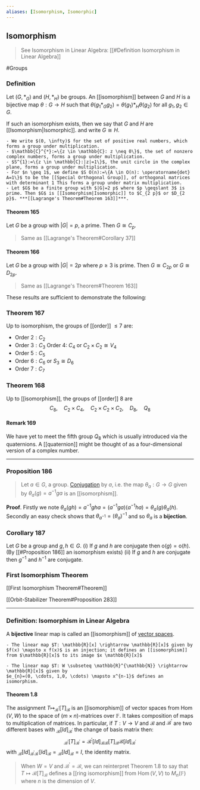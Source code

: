 ```yaml
---
aliases: [Isomorphism, Isomorphic]
---
```

## Isomorphism
> See Isomorphism in Linear Algebra: [[#Definition Isomorphism in Linear Algebra]]

#Groups 
### Definition
Let $\left(G, *_{G}\right)$ and $\left(H, *_{H}\right)$ be groups. An [[isomorphism]] between $G$ and $H$ is a bijective map $\theta: G \rightarrow H$ such that $\theta\left(g_{1} *_{G} g_{2}\right)=\theta\left(g_{1}\right) *_{H} \theta\left(g_{2}\right)$ for all $g_{1}, g_{2} \in G$.

If such an isomorphism exists, then we say that $G$ and $H$ are [[Isomorphism|Isomorphic]]. and write $G \cong H$.
```ad-example
- We write $(0, \infty)$ for the set of positive real numbers, which forms a group under multiplication.
- $\mathbb{C}^{*}:=\{z \in \mathbb{C}: z \neq 0\}$, the set of nonzero complex numbers, forms a group under multiplication.
- $S^{1}:=\{z \in \mathbb{C}:|z|=1\}$, the unit circle in the complex plane, forms a group under multiplication.
- For $n \geq 1$, we define $S O(n):=\{A \in O(n): \operatorname{det} A=1\}$ to be the [[Special Orthogonal Group]], of orthogonal matrices with determinant 1 This forms a group under matrix multiplication.
- Let $G$ be a finite group with $|G|=2 p$ where $p \geqslant 3$ is prime. Then $G$ is [[Isomorphism|Isomorphic]] to $C_{2 p}$ or $D_{2 p}$. ***[[Lagrange's Theorem#Theorem 163]]***.
```

#### Theorem 165
Let $G$ be a group with $|G|=p$, a prime. Then $G \cong C_{p}$.
> Same as [[Lagrange's Theorem#Corollary 37]]

#### Theorem 166
Let $G$ be a group with $|G|=2 p$ where $p \geqslant 3$ is prime. Then $G \cong C_{2 p}$ or $G \cong D_{2 p}$.
> Same as [[Lagrange's Theorem#Theorem 163]]

These results are sufficient to demonstrate the following:
### Theorem 167
Up to isomorphism, the groups of [[order]] $\leqslant 7$ are:
- Order $2: C_{2}$
- Order $3: C_{3}$
Order 4: $C_{4}$ or $C_{2} \times C_{2} \cong V_{4}$
- Order $5: C_{5}$
- Order $6: C_{6}$ or $S_{3} \cong D_{6}$
- Order $7: C_{7}$


### Theorem 168
Up to [[isomorphism]], the groups of [[order]] 8 are
$$
C_{8}, \quad C_{2} \times C_{4}, \quad C_{2} \times C_{2} \times C_{2}, \quad D_{8}, \quad Q_{8}
$$

#### Remark 169
We have yet to meet the fifth group $Q_{8}$ which is usually introduced via the quaternions. A [[quaternion]] might be thought of as a four-dimensional version of a complex number.

---
### Proposition 186
>Let $a \in G$, a group. [Conjugation](Conjugacy) by $a$, i.e. the map $\theta_{a}: G \rightarrow G$ given by $\theta_{a}(g)=a^{-1} g a$ is an [[isomorphism]].

**Proof**. Firstly we note $\theta_{a}(g h)=a^{-1} g h a=\left(a^{-1} g a\right)\left(a^{-1} h a\right)=\theta_{a}(g) \theta_{a}(h) .$ Secondly an easy check shows that $\theta_{a^{-1}}=\left(\theta_{a}\right)^{-1}$ and so $\theta_{a}$ is a **bijection**.

### Corollary 187
Let $G$ be a group and $g, h \in G$.
(i) If $g$ and $h$ are conjugate then $\mathrm{o}(g)=\mathrm{o}(h)$. (By [[#Proposition 186]] an isomorphism exists)
(ii) If $g$ and $h$ are conjugate then $g^{-1}$ and $h^{-1}$ are conjugate.

### First Isomorphism Theorem
[[First Isomorphism Theorem#Theorem]]

[[Orbit-Stabilizer Theorem#Proposition 283]]

---
### Definition: Isomorphism in Linear Algebra
A **bijective** linear map is called an [[isomorphism]] of [vector spaces](Vector%20space.md).

```ad-example
- The linear map $T: \mathbb{R}[x] \rightarrow \mathbb{R}[x]$ given by $f(x) \mapsto x f(x)$ is an injection; it defines an [[isomorphism]] from $\mathbb{R}[x]$ to its image $x \mathbb{R}[x]$

- The linear map $T: W \subseteq \mathbb{R}^{\mathbb{N}} \rightarrow \mathbb{R}[x]$ given by
$e_{n}=(0, \cdots, 1,0, \cdots) \mapsto x^{n-1}$ defines an isomorphism.
```

#### Theorem 1.8
The assignment $T \mapsto_{\mathcal{B}^{\prime}}[T]_{\mathcal{B}}$ is an [[isomorphism]] of vector spaces from $\operatorname{Hom}(V, W)$ to the space of $(m \times n)$-matrices over $\mathbb{F}$. It takes composition of maps to multiplication of matrices.
In particular, if $T: V \rightarrow V$ and $\mathcal{B}$ and $\mathcal{B}^{\prime}$ are two different bases with $_{\mathcal{B}}[I d]_{\mathcal{B}^{\prime}}$ the change of basis matrix then:
$$_{\mathcal{B}^{\prime}}[T]_{\mathcal{B}^{\prime}}={\mathcal{B}^{\prime}}[I d]_{\mathcal{B} \mathcal{B}}[T]_{\mathcal{B}} \mathcal{B}[I d]_{\mathcal{B}^{\prime}}$$ with $_{\mathcal{B}}[I d]_{\mathcal{B}^{\prime} \mathcal{B}^{\prime}}[I d]_{\mathcal{B}}={ }_{\mathcal{B}}[I d]_{\mathcal{B}}=I$, the identity matrix.

> When $W=V$ and $\mathcal{B}^{\prime}=\mathcal{B}$, we can reinterpret Theorem $1.8$ to say that $T \mapsto \mathcal{B}[T]_{\mathcal{B}}$ defines a [[ring isomorphism]] from $\operatorname{Hom}(V, V)$ to $M_{n}(\mathbb{F})$ where $n$ is the dimension of $V$.